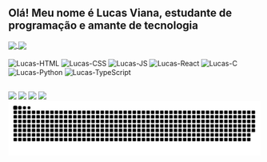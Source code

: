 ## Olá! Meu nome é Lucas Viana, estudante de programação e amante de tecnologia

<div>
  <a href="https://github.com/LucasVianaSampaio">
  <img height=200 align="center" src="https://github-readme-stats.vercel.app/api?username=LucasVianaSampaio&show_icons=true&theme=radical" />
  </a><a href="https://github.com/LucasVianaSampaio">
    <img height=200 align="center" src="https://github-readme-stats.vercel.app/api/top-langs?username=LucasVianaSampaio&layout=compact&langs_count=8&card_width=320_icons=true&theme=radical" />
  </a>
</div>

<div style="display: inline_block"><br>
  <img align="center" alt="Lucas-HTML" height="30" width="40" src="https://cdn.jsdelivr.net/gh/devicons/devicon/icons/html5/html5-plain.svg" />
  <img align="center" alt="Lucas-CSS" height="30" width="40" src="https://cdn.jsdelivr.net/gh/devicons/devicon/icons/css3/css3-plain.svg" />
  <img align="center" alt="Lucas-JS" height="30" width="40" src="https://cdn.jsdelivr.net/gh/devicons/devicon/icons/javascript/javascript-plain.svg" />
  <img align="center" alt="Lucas-React" height="30" width="40" src="https://cdn.jsdelivr.net/gh/devicons/devicon/icons/react/react-original.svg" />
  <img align="center" alt="Lucas-C" height="30" width="40" src="https://cdn.jsdelivr.net/gh/devicons/devicon/icons/c/c-plain.svg" />
  <img align="center" alt="Lucas-Python" height="30" width="40" src="https://cdn.jsdelivr.net/gh/devicons/devicon/icons/python/python-original.svg" />
  <img align="center" alt="Lucas-TypeScript" height="30" width="40" src="https://cdn.jsdelivr.net/gh/devicons/devicon/icons/typescript/typescript-plain.svg" />
</div>

##

<div> 
  <a href="https://www.instagram.com/lucasviana_85/" target="_blank"><img src="https://img.shields.io/badge/-Instagram-%23E4405F?style=for-the-badge&logo=instagram&logoColor=white" target="_blank"></a>
 <a href="#" target="_blank"><img src="https://img.shields.io/badge/Discord-7289DA?style=for-the-badge&logo=discord&logoColor=white" target="_blank"></a> 
  <a href="mailto:lucasvisampaio@gmail.com"><img src="https://img.shields.io/badge/-Gmail-%23333?style=for-the-badge&logo=gmail&logoColor=white" target="_blank"></a>
  <a href="https://www.linkedin.com/in/lucas-viana-5b559826b/" target="_blank"><img src="https://img.shields.io/badge/-LinkedIn-%230077B5?style=for-the-badge&logo=linkedin&logoColor=white" target="_blank"></a> 
</div>

<div>
  <picture>
  <source media="(prefers-color-scheme: dark)" srcset="https://raw.githubusercontent.com/LucasVianaSampaio/LucasVianaSampaio/output/github-contribution-grid-snake-dark.svg">
  <source media="(prefers-color-scheme: light)" srcset="https://raw.githubusercontent.com/LucasVianaSampaio/LucasVianaSampaio/output/github-contribution-grid-snake.svg">
  <img alt="github contribution grid snake animation" src="https://raw.githubusercontent.com/LucasVianaSampaio/LucasVianaSampaio/output/github-contribution-grid-snake.svg">
  </picture>
</div>
<!--
**LucasVianaSampaio/LucasVianaSampaio** is a ✨ _special_ ✨ repository because its `README.md` (this file) appears on your GitHub profile.

Here are some ideas to get you started:

- 🔭 I’m currently working on ...
- 🌱 I’m currently learning ...
- 👯 I’m looking to collaborate on ...
- 🤔 I’m looking for help with ...
- 💬 Ask me about ...
- 📫 How to reach me: ...
- 😄 Pronouns: ...
- ⚡ Fun fact: ...
-->

